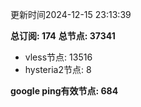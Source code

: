 更新时间2024-12-15 23:13:39

**总订阅: 174**
**总节点: 37341**
- vless节点: 13516
- hysteria2节点: 8

**google ping有效节点: 684**
